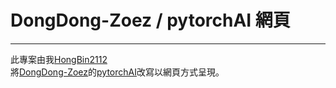 # DongDong-Zoez / pytorchAI 網頁

---

此專案由我[HongBin2112](https://github.com/HongBin2112)  
將[DongDong-Zoez](https://github.com/DongDong-Zoez)的[pytorchAI](https://github.com/DongDong-Zoez/pytorchAI)改寫以網頁方式呈現。
